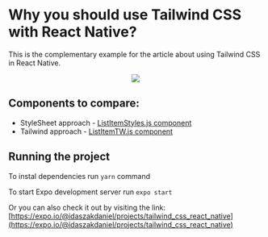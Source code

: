 # Why you should use Tailwind CSS with React Native?

This is the complementary example for the article about using Tailwind CSS in React Native.

<div align="center">
  <image src="./assets/example screen.png"/>
</div>

## Components to compare:

* StyleSheet approach - [ListItemStyles.js component](./src/ListItemStyles.js)
* Tailwind approach - [ListItemTW.js component](./src/ListItemTW.js)

## Running the project

To instal dependencies run `yarn` command

To start Expo development server run `expo start`

Or you can also check it out by visiting the link: [https://expo.io/@idaszakdaniel/projects/tailwind_css_react_native](https://expo.io/@idaszakdaniel/projects/tailwind_css_react_native)
